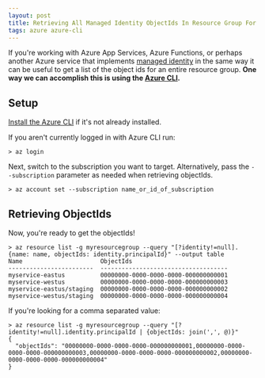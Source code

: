 ```yaml
---
layout: post
title: Retrieving All Managed Identity ObjectIds In Resource Group For Azure App Services And Azure Functions Using Azure CLI
tags: azure azure-cli
---
```


If you're working with Azure App Services, Azure Functions, or perhaps another Azure service that implements [managed identity](https://docs.microsoft.com/en-us/azure/active-directory/managed-identities-azure-resources/) in the same way it can be useful to get a list of the object ids for an entire resource group. **One way we can accomplish this is using the [Azure CLI](https://docs.microsoft.com/en-us/cli/azure/).**

## Setup

[Install the Azure CLI](https://docs.microsoft.com/en-us/cli/azure/install-azure-cli) if it's not already installed.

If you aren't currently logged in with Azure CLI run:

```
> az login
```

Next, switch to the subscription you want to target. Alternatively, pass the `--subscription` parameter as needed when retrieving objectIds.

```
> az account set --subscription name_or_id_of_subscription
```

## Retrieving ObjectIds

Now, you're ready to get the objectIds!

```
> az resource list -g myresourcegroup --query "[?identity!=null].{name: name, objectIds: identity.principalId}" --output table
Name                      ObjectIds
------------------------  ------------------------------------
myservice-eastus          00000000-0000-0000-0000-000000000001
myservice-westus          00000000-0000-0000-0000-000000000003
myservice-eastus/staging  00000000-0000-0000-0000-000000000002
myservice-westus/staging  00000000-0000-0000-0000-000000000004
```

If you're looking for a comma separated value:

```
> az resource list -g myresourcegroup --query "[?identity!=null].identity.principalId | {objectIds: join(',', @)}"
{
  "objectIds": "00000000-0000-0000-0000-000000000001,00000000-0000-0000-0000-000000000003,00000000-0000-0000-0000-000000000002,00000000-0000-0000-0000-000000000004"
}
```
